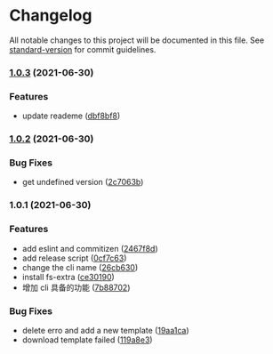 # Changelog

All notable changes to this project will be documented in this file. See [standard-version](https://github.com/conventional-changelog/standard-version) for commit guidelines.

### [1.0.3](https://github.com/niexia/portable-cli/compare/v1.0.2...v1.0.3) (2021-06-30)


### Features

* update reademe ([dbf8bf8](https://github.com/niexia/portable-cli/commit/dbf8bf8982f36339827d72822d4317b4b46ef125))

### [1.0.2](https://github.com/niexia/portable-cli/compare/v1.0.1...v1.0.2) (2021-06-30)


### Bug Fixes

* get undefined version ([2c7063b](https://github.com/niexia/portable-cli/commit/2c7063bfdda894abc68aeaf1e12b128b52920d66))

### 1.0.1 (2021-06-30)


### Features

* add eslint and commitizen ([2467f8d](https://github.com/niexia/portable-cli/commit/2467f8d95c8fa96fdb453c541242a7b603c4a673))
* add release script ([0cf7c63](https://github.com/niexia/portable-cli/commit/0cf7c637c3be27debd5464bd73a7df4ba6df64ff))
* change the cli name ([26cb630](https://github.com/niexia/portable-cli/commit/26cb63046cd90d75b5da3b4e3d22c396f895ca65))
* install fs-extra ([ce30190](https://github.com/niexia/portable-cli/commit/ce3019074e1b82fc5df08d37e2758752bccdb32b))
* 增加 cli 具备的功能 ([7b88702](https://github.com/niexia/portable-cli/commit/7b88702ff04664efb160bfaa6d468f69fb6baec2))


### Bug Fixes

* delete erro and add a new template ([19aa1ca](https://github.com/niexia/portable-cli/commit/19aa1ca28ac6ed0082f59539e44a823b531822b7))
* download template failed ([119a8e3](https://github.com/niexia/portable-cli/commit/119a8e35d7a38377628ce1a6d7160b9c9c37a210))
